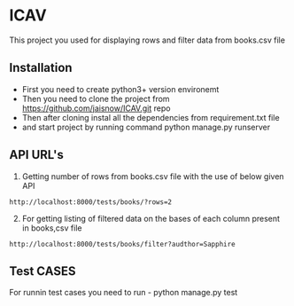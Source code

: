 # ICAV

This project you used for displaying rows and filter data from books.csv file

## Installation

- First you need to create python3+ version environemt 
- Then you need to clone the project from https://github.com/jaisnow/ICAV.git repo 
- Then after cloning instal all the dependencies from requirement.txt file
- and start project by running command python manage.py runserver


## API URL's

1) Getting number of rows from books.csv file with the use of below given API

```http://localhost:8000/tests/books/?rows=2```

2) For getting listing of filtered data on the bases of each column present in books,csv file

```http://localhost:8000/tests/books/filter?audthor=Sapphire```


## Test CASES

For runnin test cases you need to run
	- python manage.py test